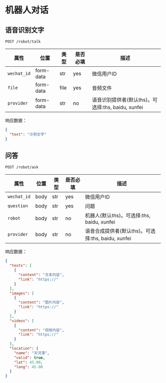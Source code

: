 # 机器人对话

## 语音识别文字

```
POST /robot/talk
```

| 属性       | 位置      | 类型 | 是否必填 | 描述                                               |
| ---------- | --------- | ---- | -------- | -------------------------------------------------- |
| `wechat_id` | form-data | str  | yes       | 微信用户ID |
| `file`     | form-data | file | yes      | 音频文件                                           |
| `provider` | form-data | str  | no       | 语音识别提供者(默认ths)。可选择:ths, baidu, xunfei |

响应数据：

```json
{
  "text": "示例文字"
}
```

## 问答

```
POST /robot/ask
```

| 属性        | 位置 | 类型 | 是否必填 | 描述                                               |
| ----------- | ---- | ---- | -------- | -------------------------------------------------- |
| `wechat_id` | body | str  | yes      | 微信用户ID                                         |
| `question`  | body | str  | yes      | 问题                                               |
| `robot`     | body | str  | no       | 机器人(默认ths)。可选择:ths, baidu, xunfei         |
| `provider`  | body | str  | no       | 语音合成提供者(默认ths)。可选择:ths, baidu, xunfei |

响应数据：

```json
{
  "texts": [
    {
      "content": "文本内容",
      "link": "https://"
    }
  ],
  "images": [
    {
      "content": "图片内容",
      "link": "https://"
    }
  ],
  "videos": [
    {
      "content": "视频内容",
      "link": "https://"
    }
  ],
  "location": {
    "name": "天河潭",
    "valid": true,
    "lat": 45.00,
    "long": 45.00
  }
}
```

